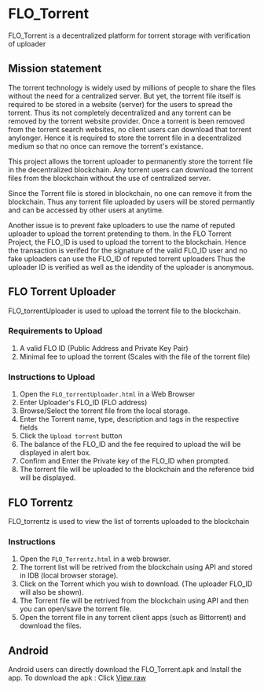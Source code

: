 # FLO_Torrent
FLO_Torrent is a decentralized platform for torrent storage with verification of uploader

## Mission statement
The torrent technology is widely used by millions of people to share the files without the need for a centralized server. 
But yet, the torrent file itself is required to be stored in a website (server) for the users to spread the torrent.
Thus its not completely decentralized and any torrent can be removed by the torrent website provider.
Once a torrent is been removed from the torrent search websites, no client users can download that torrent anylonger.
Hence it is required to store the torrent file in a decentralized medium so that no once can remove the torrent's existance.

This project allows the torrent uploader to permanently store the torrent file in the decentralized blockchain.
Any torrent users can download the torrent files from the blockchain without the use of centralized server.

Since the Torrent file is stored in blockchain, no one can remove it from the blockchain. 
Thus any torrent file uploaded by users will be stored permantly and can be accessed by other users at anytime.

Another issue is to prevent fake uploaders to use the name of reputed uploader to upload the torrent pretending to them. 
In the FLO Torrent Project, the FLO_ID is used to upload the torrent to the blockchain. 
Hence the transaction is verifed for the signature of the valid FLO_ID user and no fake uploaders can use the FLO_ID of reputed torrent uploaders
Thus the uploader ID is verified as well as the idendity of the uploader is anonymous.

## FLO Torrent Uploader
FLO_torrentUploader is used to upload the torrent file to the blockchain.
### Requirements to Upload
1. A valid FLO ID (Public Address and Private Key Pair) 
2. Minimal fee to upload the torrent (Scales with the file of the torrent file)
### Instructions to Upload
1. Open the `FLO_torrentUploader.html` in a Web Browser
2. Enter Uploader's FLO_ID (FLO address)
3. Browse/Select the torrent file from the local storage.
4. Enter the Torrent name, type, description and tags in the respective fields
5. Click the `Upload torrent` button
6. The balance of the FLO_ID and the fee required to upload the will be displayed in alert box.
7. Confirm and Enter the Private key of the FLO_ID when prompted.
8. The torrent file will be uploaded to the blockchain and the reference txid will be displayed.

## FLO Torrentz
FLO_torrentz is used to view the list of torrents uploaded to the blockchain
### Instructions
1. Open the `FLO_Torrentz.html` in a web browser.
2. The torrent list will be retrived from the blockchain using API and stored in IDB (local browser storage).
3. Click on the Torrent which you wish to download. (The uploader FLO_ID will also be shown).
4. The Torrent file will be retrived from the blockchain using API and then you can open/save the torrent file.
5. Open the torrent file in any torrent client apps (such as Bittorrent) and download the files.

## Android
Android users can directly download the FLO_Torrent.apk and Install the app.
To download the apk : Click [View raw](https://github.com/ranchimall/FLO_Torrent/blob/master/FLO_Torrent.apk?raw=true)
